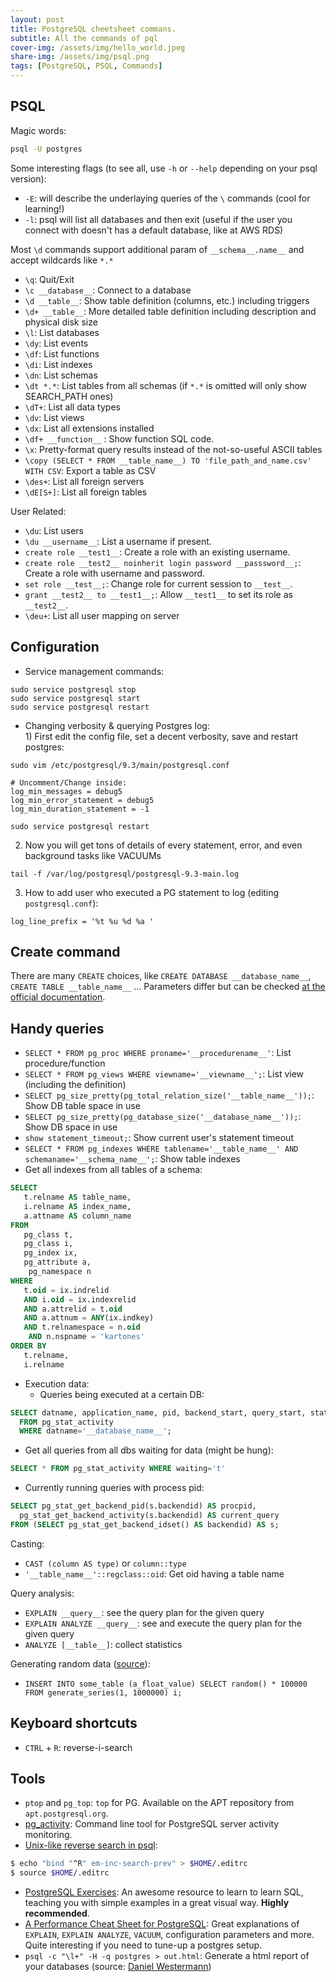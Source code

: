 ```yaml
---
layout: post
title: PostgreSQL cheetsheet commans.
subtitle: All the commands of pql
cover-img: /assets/img/hello_world.jpeg
share-img: /assets/img/psql.png
tags: [PostgreSQL, PSQL, Commands]
---
```



## PSQL

Magic words:
```bash
psql -U postgres
```
Some interesting flags (to see all, use `-h` or `--help` depending on your psql version):
- `-E`: will describe the underlaying queries of the `\` commands (cool for learning!)
- `-l`: psql will list all databases and then exit (useful if the user you connect with doesn't has a default database, like at AWS RDS)

Most `\d` commands support additional param of `__schema__.name__` and accept wildcards like `*.*`

- `\q`: Quit/Exit
- `\c __database__`: Connect to a database
- `\d __table__`: Show table definition (columns, etc.) including triggers
- `\d+ __table__`: More detailed table definition including description and physical disk size
- `\l`: List databases
- `\dy`: List events
- `\df`: List functions
- `\di`: List indexes
- `\dn`: List schemas
- `\dt *.*`: List tables from all schemas (if `*.*` is omitted will only show SEARCH_PATH ones)
- `\dT+`: List all data types
- `\dv`: List views
- `\dx`: List all extensions installed
- `\df+ __function__` : Show function SQL code. 
- `\x`: Pretty-format query results instead of the not-so-useful ASCII tables
- `\copy (SELECT * FROM __table_name__) TO 'file_path_and_name.csv' WITH CSV`: Export a table as CSV
- `\des+`: List all foreign servers
- `\dE[S+]`: List all foreign tables

User Related:
- `\du`: List users
- `\du __username__`: List a username if present.
- `create role __test1__`: Create a role with an existing username.
- `create role __test2__ noinherit login password __passsword__;`: Create a role with username and password.
- `set role __test__;`: Change role for current session to `__test__`.
- `grant __test2__ to __test1__;`: Allow `__test1__` to set its role as `__test2__`.
- `\deu+`: List all user mapping on server

## Configuration

- Service management commands:
```
sudo service postgresql stop
sudo service postgresql start
sudo service postgresql restart
```

- Changing verbosity & querying Postgres log:
  <br/>1) First edit the config file, set a decent verbosity, save and restart postgres:
```
sudo vim /etc/postgresql/9.3/main/postgresql.conf

# Uncomment/Change inside:
log_min_messages = debug5
log_min_error_statement = debug5
log_min_duration_statement = -1

sudo service postgresql restart
```
  2) Now you will get tons of details of every statement, error, and even background tasks like VACUUMs
```
tail -f /var/log/postgresql/postgresql-9.3-main.log
```
  3) How to add user who executed a PG statement to log (editing `postgresql.conf`):
```
log_line_prefix = '%t %u %d %a '
```

## Create command

There are many `CREATE` choices, like `CREATE DATABASE __database_name__`, `CREATE TABLE __table_name__` ... Parameters differ but can be checked [at the official documentation](https://www.postgresql.org/search/?u=%2Fdocs%2F9.1%2F&q=CREATE).


## Handy queries
- `SELECT * FROM pg_proc WHERE proname='__procedurename__'`: List procedure/function
- `SELECT * FROM pg_views WHERE viewname='__viewname__';`: List view (including the definition)
- `SELECT pg_size_pretty(pg_total_relation_size('__table_name__'));`: Show DB table space in use
- `SELECT pg_size_pretty(pg_database_size('__database_name__'));`: Show DB space in use
- `show statement_timeout;`: Show current user's statement timeout
- `SELECT * FROM pg_indexes WHERE tablename='__table_name__' AND schemaname='__schema_name__';`: Show table indexes
- Get all indexes from all tables of a schema:
```sql
SELECT
   t.relname AS table_name,
   i.relname AS index_name,
   a.attname AS column_name
FROM
   pg_class t,
   pg_class i,
   pg_index ix,
   pg_attribute a,
    pg_namespace n
WHERE
   t.oid = ix.indrelid
   AND i.oid = ix.indexrelid
   AND a.attrelid = t.oid
   AND a.attnum = ANY(ix.indkey)
   AND t.relnamespace = n.oid
    AND n.nspname = 'kartones'
ORDER BY
   t.relname,
   i.relname
```
- Execution data:
  - Queries being executed at a certain DB:
```sql
SELECT datname, application_name, pid, backend_start, query_start, state_change, state, query 
  FROM pg_stat_activity 
  WHERE datname='__database_name__';
```
  - Get all queries from all dbs waiting for data (might be hung): 
```sql
SELECT * FROM pg_stat_activity WHERE waiting='t'
```
  - Currently running queries with process pid:
```sql
SELECT pg_stat_get_backend_pid(s.backendid) AS procpid, 
  pg_stat_get_backend_activity(s.backendid) AS current_query
FROM (SELECT pg_stat_get_backend_idset() AS backendid) AS s;
```

Casting:
- `CAST (column AS type)` or `column::type`
- `'__table_name__'::regclass::oid`: Get oid having a table name

Query analysis:
- `EXPLAIN __query__`: see the query plan for the given query
- `EXPLAIN ANALYZE __query__`: see and execute the query plan for the given query
- `ANALYZE [__table__]`: collect statistics  

Generating random data ([source](https://www.citusdata.com/blog/2019/07/17/postgres-tips-for-average-and-power-user/)):
- `INSERT INTO some_table (a_float_value) SELECT random() * 100000 FROM generate_series(1, 1000000) i;`

## Keyboard shortcuts
- `CTRL` + `R`: reverse-i-search

## Tools
- `ptop` and `pg_top`: `top` for PG. Available on the APT repository from `apt.postgresql.org`.
- [pg_activity](https://github.com/julmon/pg_activity): Command line tool for PostgreSQL server activity monitoring.
- [Unix-like reverse search in psql](https://dba.stackexchange.com/questions/63453/is-there-a-psql-equivalent-of-bashs-reverse-search-history):
```bash
$ echo "bind "^R" em-inc-search-prev" > $HOME/.editrc
$ source $HOME/.editrc
``` 
- [PostgreSQL Exercises](https://pgexercises.com/): An awesome resource to learn to learn SQL, teaching you with simple examples in a great visual way. **Highly recommended**.
- [A Performance Cheat Sheet for PostgreSQL](https://severalnines.com/blog/performance-cheat-sheet-postgresql): Great explanations of `EXPLAIN`, `EXPLAIN ANALYZE`, `VACUUM`, configuration parameters and more. Quite interesting if you need to tune-up a postgres setup.
- `psql -c "\l+" -H -q postgres > out.html`: Generate a html report of your databases (source: [Daniel Westermann](https://twitter.com/westermanndanie/status/1242117182982586372))